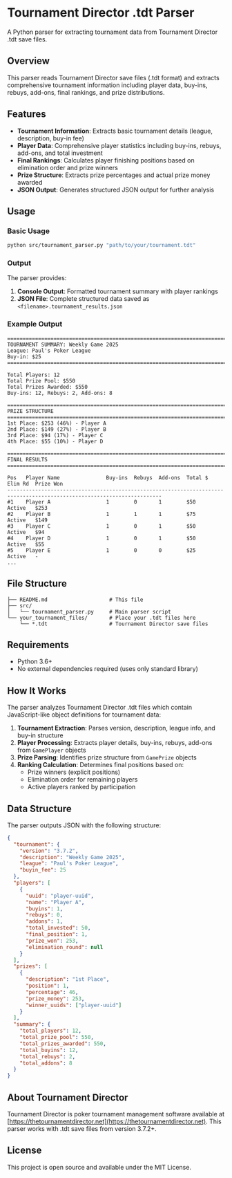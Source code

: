 # Tournament Director .tdt Parser

A Python parser for extracting tournament data from Tournament Director .tdt save files.

## Overview

This parser reads Tournament Director save files (.tdt format) and extracts comprehensive tournament information including player data, buy-ins, rebuys, add-ons, final rankings, and prize distributions.

## Features

- **Tournament Information**: Extracts basic tournament details (league, description, buy-in fee)
- **Player Data**: Comprehensive player statistics including buy-ins, rebuys, add-ons, and total investment
- **Final Rankings**: Calculates player finishing positions based on elimination order and prize winners
- **Prize Structure**: Extracts prize percentages and actual prize money awarded
- **JSON Output**: Generates structured JSON output for further analysis

## Usage

### Basic Usage

```bash
python src/tournament_parser.py "path/to/your/tournament.tdt"
```

### Output

The parser provides:

1. **Console Output**: Formatted tournament summary with player rankings
2. **JSON File**: Complete structured data saved as `<filename>.tournament_results.json`

### Example Output

```
================================================================================
TOURNAMENT SUMMARY: Weekly Game 2025
League: Paul's Poker League
Buy-in: $25
================================================================================

Total Players: 12
Total Prize Pool: $550
Total Prizes Awarded: $550
Buy-ins: 12, Rebuys: 2, Add-ons: 8

================================================================================
PRIZE STRUCTURE
================================================================================
1st Place: $253 (46%) - Player A
2nd Place: $149 (27%) - Player B  
3rd Place: $94 (17%) - Player C
4th Place: $55 (10%) - Player D

================================================================================
FINAL RESULTS
================================================================================

Pos   Player Name               Buy-ins  Rebuys  Add-ons  Total $  Elim Rd  Prize Won
------------------------------------------------------------------------------------------------------------------------
#1    Player A                  1        0       1        $50      Active   $253     
#2    Player B                  1        1       1        $75      Active   $149      
#3    Player C                  1        0       1        $50      Active   $94      
#4    Player D                  1        0       1        $50      Active   $55      
#5    Player E                  1        0       0        $25      Active   -        
...
```

## File Structure

```
├── README.md                    # This file
├── src/
│   └── tournament_parser.py     # Main parser script
└── your_tournament_files/       # Place your .tdt files here
    └── *.tdt                    # Tournament Director save files
```

## Requirements

- Python 3.6+
- No external dependencies required (uses only standard library)

## How It Works

The parser analyzes Tournament Director .tdt files which contain JavaScript-like object definitions for tournament data:

1. **Tournament Extraction**: Parses version, description, league info, and buy-in structure
2. **Player Processing**: Extracts player details, buy-ins, rebuys, add-ons from `GamePlayer` objects
3. **Prize Parsing**: Identifies prize structure from `GamePrize` objects
4. **Ranking Calculation**: Determines final positions based on:
   - Prize winners (explicit positions)
   - Elimination order for remaining players
   - Active players ranked by participation

## Data Structure

The parser outputs JSON with the following structure:

```json
{
  "tournament": {
    "version": "3.7.2",
    "description": "Weekly Game 2025",
    "league": "Paul's Poker League",
    "buyin_fee": 25
  },
  "players": [
    {
      "uuid": "player-uuid",
      "name": "Player A",
      "buyins": 1,
      "rebuys": 0,
      "addons": 1,
      "total_invested": 50,
      "final_position": 1,
      "prize_won": 253,
      "elimination_round": null
    }
  ],
  "prizes": [
    {
      "description": "1st Place",
      "position": 1,
      "percentage": 46,
      "prize_money": 253,
      "winner_uuids": ["player-uuid"]
    }
  ],
  "summary": {
    "total_players": 12,
    "total_prize_pool": 550,
    "total_prizes_awarded": 550,
    "total_buyins": 12,
    "total_rebuys": 2,
    "total_addons": 8
  }
}
```

## About Tournament Director

Tournament Director is poker tournament management software available at [https://thetournamentdirector.net](https://thetournamentdirector.net). This parser works with .tdt save files from version 3.7.2+.

## License

This project is open source and available under the MIT License.